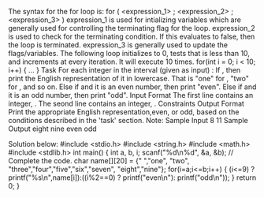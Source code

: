 The syntax for the for loop is:
for ( <expression_1> ; <expression_2> ; <expression_3> )
    <statement>
expression_1 is used for intializing variables which are generally used for controlling the terminating flag for the loop.
expression_2 is used to check for the terminating condition. If this evaluates to false, then the loop is terminated.
expression_3 is generally used to update the flags/variables.
The following loop initializes  to 0, tests that  is less than 10, and increments  at every iteration. It will execute 10 times.
for(int i = 0; i < 10; i++) {
    ...
}
Task
For each integer  in the interval  (given as input) :
If , then print the English representation of it in lowercase. That is "one" for , "two" for , and so on.
Else if  and it is an even number, then print "even".
Else if  and it is an odd number, then print "odd".
Input Format
The first line contains an integer, .
The seond line contains an integer, .
Constraints
Output Format
Print the appropriate English representation,even, or odd, based on the conditions described in the 'task' section.
Note: 
Sample Input
8
11
Sample Output
eight
nine
even
odd

Solution below:
#include <stdio.h>
#include <string.h>
#include <math.h>
#include <stdlib.h>
int main() 
{
    int a, b, i;
    scanf("%d\n%d", &a, &b);
  	// Complete the code.
    char name[][20] = {" ","one", "two", "three","four","five","six","seven", "eight","nine"};
    for(i=a;i<=b;i++)
        {
            (i<=9) ? printf("%s\n",name[i]):((i%2==0) ? printf("even\n"): printf("odd\n"));
        }
    return 0;
}

